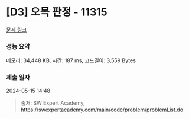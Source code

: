 # [D3] 오목 판정 - 11315 

[문제 링크](https://swexpertacademy.com/main/code/problem/problemDetail.do?contestProbId=AXaSUPYqPYMDFASQ) 

### 성능 요약

메모리: 34,448 KB, 시간: 187 ms, 코드길이: 3,559 Bytes

### 제출 일자

2024-05-15 14:48



> 출처: SW Expert Academy, https://swexpertacademy.com/main/code/problem/problemList.do
